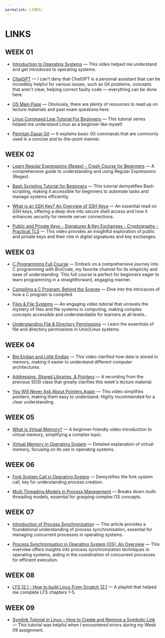 ```yaml
---
permalink: LINKS/
---
```


# LINKS

## WEEK 01

* [Introduction to Operating Systems](https://youtu.be/vBURTt97EkA?si=eCZ4qQrHJIUY-4Md) —
This video helped me understand and get introduced to operating systems.

* [ChatGPT](https://chat.openai.com) —
I can't deny that ChatGPT is a personal assistant that can be incredibly helpful for various issues, such as Git problems, concepts that aren't clear, helping correct faulty code — everything can be done here.

* [OS Main Page](https://os.vlsm.org/) —
Obviously, there are plenty of resources to read up on lecture materials and past exam questions here.

* [Linux Command Line Tutorial For Beginners](https://youtube.com/playlist?list=PLS1QulWo1RIb9WVQGJ_vh-RQusbZgO_As&si=5i7F6cZyNfmjxBkx) —
This tutorial series helped me understand Linux as a beginner like myself.

* [Perintah Dasar Git](https://www.hostinger.co.id/tutorial/cara-menggunakan-github-perintah-dasar-github) —
It explains basic Git commands that are commonly used in a concise and to-the-point manner.

## WEEK 02

* [Learn Regular Expressions (Regex) - Crash Course for Beginners](https://youtu.be/ZfQFUJhPqMM?si=Y5ceOLe-EO0y4ddq) —
A comprehensive guide to understanding and using Regular Expressions (Regex).

* [Bash Scripting Tutorial for Beginners](https://youtu.be/tK9Oc6AEnR4?si=gOP2vRBS9S8_jbgY) — 
This tutorial demystifies Bash scripting, making it accessible for beginners to automate tasks and manage systems efficiently.

* [What is an SSH Key? An Overview of SSH Keys](https://www.ssh.com/academy/ssh-keys) — 
An essential read on SSH keys, offering a deep dive into secure shell access and how it enhances security for remote server connections.

* [Public and Private Keys - Signatures & Key Exchanges - Cryptography - Practical TLS](https://youtu.be/_zyKvPvh808?si=zl1u07Xj9Ph_OoAH) — 
This video provides an insightful exploration of public and private keys and their role in digital signatures and key exchanges.

## WEEK 03

* [C Programming Full Course](https://youtu.be/87SH2Cn0s9A?si=40zksLLmad2U7d8I) — 
Embark on a comprehensive journey into C programming with BroCode, my favorite channel for its simplicity and ease of understanding. This full course is perfect for beginners eager to learn programming in a straightforward, engaging manner.

* [Compiling a C Program: Behind the Scenes](https://www.geeksforgeeks.org/compiling-a-c-program-behind-the-scenes/) — 
Dive into the intricacies of how a C program is compiled.

* [Files & File Systems](https://youtu.be/KN8YgJnShPM?si=ax80b_J-sU_sMHhC) —
An engaging video tutorial that unravels the mystery of files and file systems in computing, making complex concepts accessible and understandable for learners at all levels..

* [Understanding File & Directory Permissions](https://youtu.be/4e669hSjaX8?si=99qZ6SH0uVaJi3lG) —
Learn the essentials of file and directory permissions in Unix/Linux systems.

## WEEK 04

* [Big Endian and Little Endian](https://youtu.be/T1C9Kj_78ek?si=zkvovmCLoI6F_Vyn) — 
This video clarified how data is stored in memory, making it easier to understand different computer architectures.

* [Addressing, Shared Libraries, & Pointers](https://youtu.be/uFj7mKNq1t0?si=UOBihXBf1dGN7g6O) — 
A recording from the previous SOSI class that greatly clarifies this week's lecture material.

* [You Will Never Ask About Pointers Again](https://youtu.be/2ybLD6_2gKM?si=jKWs3WZ6tpwAhOVo) — 
This video simplifies pointers, making them easy to understand. Highly recommended for a clear understanding.

## WEEK 05

* [What is Virtual Memory?](https://youtu.be/qlH4-oHnBb8?si=giDjNsrtVig3mVcU) —
A beginner-friendly video introduction to virtual memory, simplifying a complex topic.

* [Virtual Memory in Operating System](https://www.geeksforgeeks.org/virtual-memory-in-operating-system/) —
Detailed explanation of virtual memory, focusing on its use in operating systems.

## WEEK 06

* [Fork System Call in Operating System](https://www.geeksforgeeks.org/fork-system-call-in-operating-system/) —
Demystifies the fork system call, key for understanding process creation.

* [Multi Threading Models in Process Management](https://www.geeksforgeeks.org/multi-threading-models-in-process-management/) —
Breaks down multi-threading models, essential for grasping complex OS concepts.

## WEEK 07

* [Introduction of Process Synchronization](https://www.geeksforgeeks.org/introduction-of-process-synchronization/)  —
This article provides a foundational understanding of process synchronization, essential for managing concurrent processes in operating systems.

* [Process Synchronisation in Operating System (OS): An Overview](https://www.theknowledgeacademy.com/blog/process-synchronization-in-operating-system/)  —
This overview offers insights into process synchronization techniques in operating systems, aiding in the coordination of concurrent processes for efficient execution.

## WEEK 08

* [LFS 12.1 - How to build Linux From Scratch 12.1](https://youtube.com/playlist?list=PLyc5xVO2uDsCKdz6-Ojah0o-ZTqGE7HEX&si=P4Sk2nHiIImsHV4F)  —
A playlist that helped me complete LFS chapters 1-5.

## WEEK 09

* [Symlink Tutorial in Linux – How to Create and Remove a Symbolic Link](https://www.freecodecamp.org/news/symlink-tutorial-in-linux-how-to-create-and-remove-a-symbolic-link/) —
This tutorial was helpful when I encountered errors during my Week 09 assignment.
